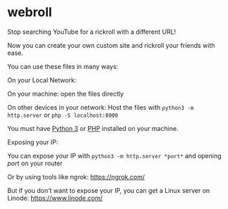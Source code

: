 # webroll
Stop searching YouTube for a rickroll with a different URL!

Now you can create your own custom site and rickroll your friends with ease. 

You can use these files in many ways: 

On your Local Network:

On your machine: open the files directly

On other devices in your network: Host the files with ``python3 -m http.server`` or ``php -S localhost:8000``
 
You must have [Python 3](https://python.org/downloads) or [PHP](https:/php.net/download.php) installed on your machine.

Exposing your IP: 

You can expose your IP with ``python3 -m http.server *port*`` and opening *port* on your router

Or by using tools like ngrok: https://ngrok.com/

But if you don't want to expose your IP, you can get a Linux server on Linode: https://www.linode.com/ 
